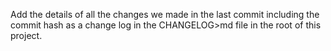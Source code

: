 Add the details of all the changes we made in the last commit including the commit hash as a change log in the CHANGELOG>md file in the root of this project.